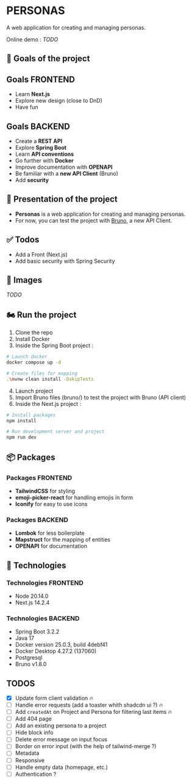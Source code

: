 # PERSONAS

A web application for creating and managing personas.

Online demo : *TODO*

## :rocket: Goals of the project

## Goals FRONTEND

* Learn **Next.js**
* Explore new design (close to DnD)
* Have fun

## Goals BACKEND

* Create a **REST API**
* Explore **Spring Boot**
* Learn **API conventions**
* Go further with **Docker**
* Improve documentation with **OPENAPI**
* Be familiar with a **new API Client** (Bruno)
* Add **security**

## :dart: Presentation of the project

* **Personas** is a web application for creating and managing personas.
* For now, you can test the project with [Bruno](https://www.usebruno.com/), a new API Client.

## :white_check_mark: Todos

* Add a Front (Next.js)
* Add basic security with Spring Security
  
## :iphone: Images

*TODO*

## 🏍 Run the project
1. Clone the repo
2. Install Docker
3. Inside the Spring Boot project :
```bash
# Launch docker
docker compose up -d

# Create files for mapping
.\mvnw clean install -DskipTests
```
4. Launch project
5. Import Bruno files (bruno/) to test the project with Bruno (API client)
6. Inside the Next.js project :
```bash
# Install packages
npm install

# Run development server and project
npm run dev
```

## :package: Packages

### Packages FRONTEND

* **TailwindCSS** for styling
* **emoji-picker-react** for handling emojis in form
* **Iconify** for easy to use icons

### Packages BACKEND

* **Lombok** for less boilerplate
* **Mapstruct** for the mapping of entities
* **OPENAPI** for documentation

## :pushpin: Technologies

### Technologies FRONTEND

* Node 20.14.0
* Next.js 14.2.4

### Technologies BACKEND

* Spring Boot 3.2.2
* Java 17
* Docker version 25.0.3, build 4debf41
* Docker Desktop 4.27.2 (137060)
* Postgresql
* Bruno v1.8.0


## TODOS

- [x] Update form client validation 🔥
- [ ] Handle error requests (add a toaster whith shadcdn ui ?) 🔥
- [ ] Add `createdAt` on Project and Persona for filtering last items 🔥
- [ ] Add 404 page
- [ ] Add an existing persona to a project
- [ ] Hide block info
- [ ] Delete error message on input focus
- [ ] Border on error input (with the help of tailwind-merge ?)
- [ ] Metadata
- [ ] Responsive
- [ ] Handle empty data (homepage, etc.)
- [ ] Authentication ?